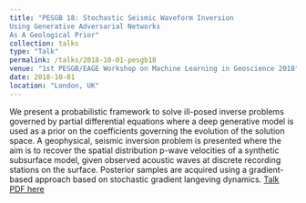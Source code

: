 ```yaml
---
title: "PESGB 18: Stochastic Seismic Waveform Inversion
Using Generative Adversarial Networks
As A Geological Prior"
collection: talks
type: "Talk"
permalink: /talks/2018-10-01-pesgb18
venue: "1st PESGB/EAGE Workshop on Machine Learning in Geoscience 2018"
date: 2018-10-01
location: "London, UK"
---
```


We present a probabilistic framework to solve ill-posed inverse problems governed by partial differential equations where a deep generative model is used as a prior on the coefficients governing the evolution of the solution space. A geophysical, seismic inversion problem is presented where the aim is to recover the spatial distribution p-wave velocities of a synthetic  subsurface model, given observed acoustic waves at discrete recording stations on the surface. Posterior samples are acquired using a gradient-based approach based on stochastic gradient langeving dynamics. 
[Talk PDF here](https://lukasmosser.github.io/files/PESGB_Mosser_StochasticSimulation.pdf)
